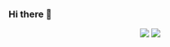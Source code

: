 ### Hi there 👋

<!--
**Mateus-Redivo/Mateus-Redivo** is a ✨ _special_ ✨ repository because its `README.md` (this file) appears on your GitHub profile.

Here are some ideas to get you started:

- 🔭 I’m currently working on ...
- 🌱 I’m currently learning ...
- 👯 I’m looking to collaborate on ...
- 🤔 I’m looking for help with ...
- 💬 Ask me about ...
- 📫 How to reach me: ...
- 😄 Pronouns: ...
- ⚡ Fun fact: ...
-->

<p align="center">
  <img display:inline-block src="https://github-readme-stats.vercel.app/api?username=Mateus-Redivo&theme=highcontrast&count_private=true&border_color=white&show_icons=true&border_radius=20" />
  <img display:inline-block src="https://github-readme-stats.vercel.app/api/top-langs/?username=Mateus-Redivo&layout=compact&theme=highcontrast&border_color=white&border_radius=20&langs_count=10" />
</p>
